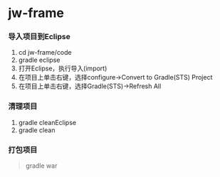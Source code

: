 # jw-frame

### 导入项目到Eclipse
>
1. cd jw-frame/code
2. gradle eclipse
3. 打开Eclipse，执行导入(import)
4. 在项目上单击右键，选择configure->Convert to Gradle(STS) Project
5. 在项目上单击右键，选择Gradle(STS)->Refresh All

### 清理项目
> 
1. gradle cleanEclipse
2. gradle clean

### 打包项目
> gradle war

